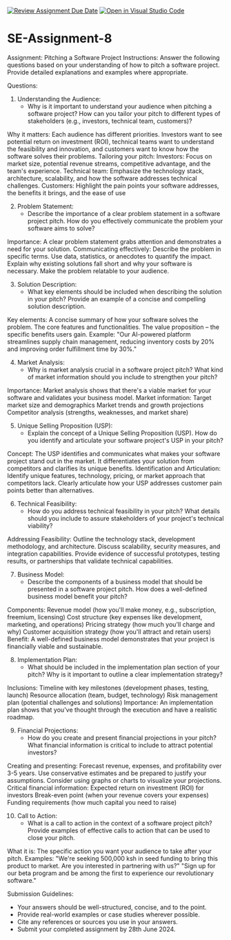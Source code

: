 [![Review Assignment Due Date](https://classroom.github.com/assets/deadline-readme-button-22041afd0340ce965d47ae6ef1cefeee28c7c493a6346c4f15d667ab976d596c.svg)](https://classroom.github.com/a/4bgukiqw)
[![Open in Visual Studio Code](https://classroom.github.com/assets/open-in-vscode-2e0aaae1b6195c2367325f4f02e2d04e9abb55f0b24a779b69b11b9e10269abc.svg)](https://classroom.github.com/online_ide?assignment_repo_id=15278911&assignment_repo_type=AssignmentRepo)
# SE-Assignment-8
 Assignment: Pitching a Software Project
 Instructions:
Answer the following questions based on your understanding of how to pitch a software project. Provide detailed explanations and examples where appropriate.

 Questions:

1. Understanding the Audience:
   - Why is it important to understand your audience when pitching a software project? How can you tailor your pitch to different types of stakeholders (e.g., investors, technical team, customers)?

Why it matters: 
Each audience has different priorities. Investors want to see potential return on investment (ROI), technical teams want to understand the feasibility and innovation, and customers want to know how the software solves their problems.
Tailoring your pitch:
Investors: Focus on market size, potential revenue streams, competitive advantage, and the team's experience.
Technical team: Emphasize the technology stack, architecture, scalability, and how the software addresses technical challenges.
Customers: Highlight the pain points your software addresses, the benefits it brings, and the ease of use

2. Problem Statement:
   - Describe the importance of a clear problem statement in a software project pitch. How do you effectively communicate the problem your software aims to solve?

Importance: A clear problem statement grabs attention and demonstrates a need for your solution.
Communicating effectively:
Describe the problem in specific terms. Use data, statistics, or anecdotes to quantify the impact.
Explain why existing solutions fall short and why your software is necessary.
Make the problem relatable to your audience.

3. Solution Description:
   - What key elements should be included when describing the solution in your pitch? Provide an example of a concise and compelling solution description.

Key elements:
A concise summary of how your software solves the problem.
The core features and functionalities.
The value proposition – the specific benefits users gain.
Example: "Our AI-powered platform streamlines supply chain management, reducing inventory costs by 20% and improving order fulfillment time by 30%."

4. Market Analysis:
   - Why is market analysis crucial in a software project pitch? What kind of market information should you include to strengthen your pitch?

Importance: Market analysis shows that there's a viable market for your software and validates your business model.
Market information:
Target market size and demographics
Market trends and growth projections
Competitor analysis (strengths, weaknesses, and market share)

5. Unique Selling Proposition (USP):
   - Explain the concept of a Unique Selling Proposition (USP). How do you identify and articulate your software project's USP in your pitch?

Concept: The USP identifies and communicates what makes your software project stand out in the market. It differentiates your solution from competitors and clarifies its unique benefits.
Identification and Articulation:
Identify unique features, technology, pricing, or market approach that competitors lack.
Clearly articulate how your USP addresses customer pain points better than alternatives.

6. Technical Feasibility:
   - How do you address technical feasibility in your pitch? What details should you include to assure stakeholders of your project's technical viability?

Addressing Feasibility:
Outline the technology stack, development methodology, and architecture.
Discuss scalability, security measures, and integration capabilities.
Provide evidence of successful prototypes, testing results, or partnerships that validate technical capabilities.

7. Business Model:
   - Describe the components of a business model that should be presented in a software project pitch. How does a well-defined business model benefit your pitch?

Components:
Revenue model (how you'll make money, e.g., subscription, freemium, licensing)
Cost structure (key expenses like development, marketing, and operations)
Pricing strategy (how much you'll charge and why)
Customer acquisition strategy (how you'll attract and retain users)
Benefit: A well-defined business model demonstrates that your project is financially viable and sustainable.

8. Implementation Plan:
   - What should be included in the implementation plan section of your pitch? Why is it important to outline a clear implementation strategy?

Inclusions:
Timeline with key milestones (development phases, testing, launch)
Resource allocation (team, budget, technology)
Risk management plan (potential challenges and solutions)
Importance: An implementation plan shows that you've thought through the execution and have a realistic roadmap.

9. Financial Projections:
   - How do you create and present financial projections in your pitch? What financial information is critical to include to attract potential investors?

Creating and presenting:
Forecast revenue, expenses, and profitability over 3-5 years.
Use conservative estimates and be prepared to justify your assumptions.
Consider using graphs or charts to visualize your projections.
Critical financial information:
Expected return on investment (ROI) for investors
Break-even point (when your revenue covers your expenses)
Funding requirements (how much capital you need to raise)

10. Call to Action:
    - What is a call to action in the context of a software project pitch? Provide examples of effective calls to action that can be used to close your pitch.

What it is: The specific action you want your audience to take after your pitch.
Examples:
"We're seeking 500,000 ksh in seed funding to bring this product to market. Are you interested in partnering with us?"
"Sign up for our beta program and be among the first to experience our revolutionary software."

 Submission Guidelines:
- Your answers should be well-structured, concise, and to the point.
- Provide real-world examples or case studies wherever possible.
- Cite any references or sources you use in your answers.
- Submit your completed assignment by 28th June 2024.


